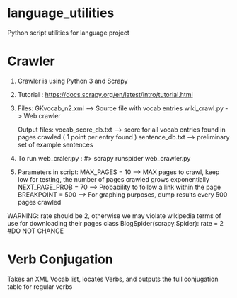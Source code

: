 # language_utilities
Python script utilities for language project


# Crawler #
1. Crawler is using Python 3 and Scrapy
2. Tutorial : https://docs.scrapy.org/en/latest/intro/tutorial.html
3. Files: 
	GKvocab_n2.xml --> Source file with vocab entries
	wiki_crawl.py -> Web crawler

   Output files: 
        vocab_score_db.txt --> score for all vocab entries found in pages crawled ( 1 point per entry found )
        sentence_db.txt    --> preliminary set of example sentences
  
3. To run web_craler.py  : 
   #> scrapy runspider web_crawler.py

4. Parameters in script: 
    MAX_PAGES = 10 		--> MAX pages to crawl, keep low for testing, the number of pages crawled grows exponentially
    NEXT_PAGE_PROB = 70 	--> Probability to follow a link within the page
    BREAKPOINT = 500 		--> For graphing purposes, dump results every 500 pages crawled

WARNING: rate should be 2, otherwise we may violate wikipedia terms of use for downloading their pages
class BlogSpider(scrapy.Spider):
    rate = 2 #DO NOT CHANGE

# Verb Conjugation #
Takes an XML Vocab list, locates Verbs, and outputs the full conjugation table for regular verbs 
